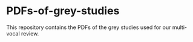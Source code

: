 # PDFs-of-grey-studies
This repository contains the PDFs of the grey studies used for our multi-vocal review.
